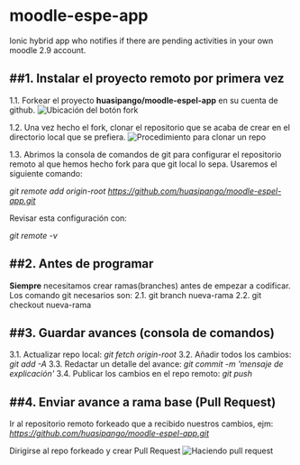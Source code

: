 # moodle-espe-app
Ionic hybrid app who notifies if there are pending activities in your own moodle 2.9 account.

##1. Instalar el proyecto remoto por primera vez
-----
1.1. Forkear el proyecto **huasipango/moodle-espel-app** en su cuenta de 
github.
![Ubicación del botón 
fork](https://github-images.s3.amazonaws.com/help/bootcamp/Bootcamp-Fork.png)

1.2. Una vez hecho el fork, clonar el repositorio que se acaba de crear 
en el directorio local que se prefiera.
![Procedimiento para clonar un 
repo](https://help.github.com/assets/images/help/repository/https-url-clone.png)

1.3. Abrimos la consola de comandos de git para configurar el 
repositorio remoto al que hemos hecho fork para que git local lo sepa. 
Usaremos el siguiente comando:

*git remote add origin-root 
https://github.com/huasipango/moodle-espel-app.git*

Revisar esta configuración con:

*git remote -v*

##2. Antes de programar
------
**Siempre** necesitamos crear ramas(branches) antes de empezar a 
codificar.
Los comando git necesarios son:
2.1. git branch nueva-rama
2.2. git checkout nueva-rama

##3. Guardar avances (consola de comandos)
-------
3.1. Actualizar repo local: *git fetch origin-root* 
3.2. Añadir todos los cambios: *git add -A*
3.3. Redactar un detalle del avance: *git commit -m 'mensaje de 
explicación'*
3.4. Publicar los cambios en el repo remoto: *git push*

##4. Enviar avance a rama base (Pull Request)
------
Ir al repositorio remoto forkeado que a recibido nuestros cambios, ejm: 
*https://github.com/huasipango/moodle-espel-app.git*

Dirigirse al repo forkeado y crear Pull Request
![Haciendo pull 
request](https://assets.digitalocean.com/articles/eng_python/PullRequest/PRButton.png)

